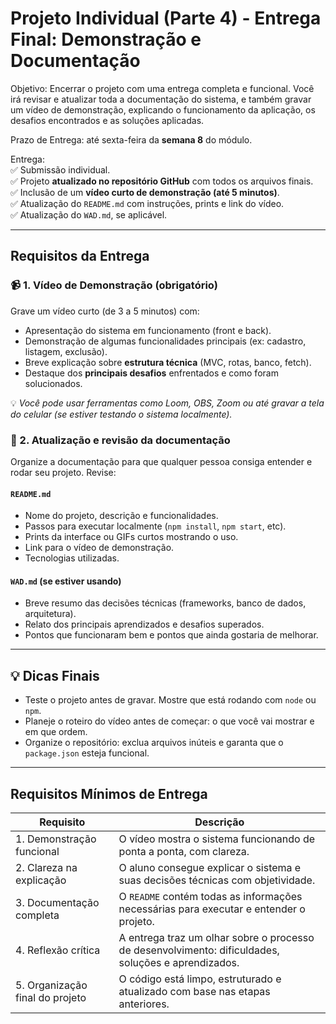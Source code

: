 # Projeto Individual (Parte 4) - Entrega Final: Demonstração e Documentação
Objetivo: Encerrar o projeto com uma entrega completa e funcional. Você irá revisar e atualizar toda a documentação do sistema, e também gravar um vídeo de demonstração, explicando o funcionamento da aplicação, os desafios encontrados e as soluções aplicadas.

Prazo de Entrega: até sexta-feira da **semana 8** do módulo.

Entrega:  
✅ Submissão individual.  
✅ Projeto **atualizado no repositório GitHub** com todos os arquivos finais.  
✅ Inclusão de um **vídeo curto de demonstração (até 5 minutos)**.  
✅ Atualização do `README.md` com instruções, prints e link do vídeo.  
✅ Atualização do `WAD.md`, se aplicável.

---

## Requisitos da Entrega

### 📹 1. Vídeo de Demonstração (obrigatório)

Grave um vídeo curto (de 3 a 5 minutos) com:

- Apresentação do sistema em funcionamento (front e back).
- Demonstração de algumas funcionalidades principais (ex: cadastro, listagem, exclusão).
- Breve explicação sobre **estrutura técnica** (MVC, rotas, banco, fetch).
- Destaque dos **principais desafios** enfrentados e como foram solucionados.

💡 *Você pode usar ferramentas como Loom, OBS, Zoom ou até gravar a tela do celular (se estiver testando o sistema localmente).*

### 📝 2. Atualização e revisão da documentação

Organize a documentação para que qualquer pessoa consiga entender e rodar seu projeto. Revise:

#### `README.md`

- Nome do projeto, descrição e funcionalidades.
- Passos para executar localmente (`npm install`, `npm start`, etc).
- Prints da interface ou GIFs curtos mostrando o uso.
- Link para o vídeo de demonstração.
- Tecnologias utilizadas.

#### `WAD.md` (se estiver usando)

- Breve resumo das decisões técnicas (frameworks, banco de dados, arquitetura).
- Relato dos principais aprendizados e desafios superados.
- Pontos que funcionaram bem e pontos que ainda gostaria de melhorar.

---


## 💡 Dicas Finais

- Teste o projeto antes de gravar. Mostre que está rodando com `node` ou `npm`.
- Planeje o roteiro do vídeo antes de começar: o que você vai mostrar e em que ordem.
- Organize o repositório: exclua arquivos inúteis e garanta que o `package.json` esteja funcional.

----
## Requisitos Mínimos de Entrega

| Requisito                      | Descrição                                                                 |
|------------------------------|---------------------------------------------------------------------------|
| 1. Demonstração funcional     | O vídeo mostra o sistema funcionando de ponta a ponta, com clareza.       |
| 2. Clareza na explicação      | O aluno consegue explicar o sistema e suas decisões técnicas com objetividade. |
| 3. Documentação completa      | O `README` contém todas as informações necessárias para executar e entender o projeto. |
| 4. Reflexão crítica           | A entrega traz um olhar sobre o processo de desenvolvimento: dificuldades, soluções e aprendizados. |
| 5. Organização final do projeto | O código está limpo, estruturado e atualizado com base nas etapas anteriores. |

